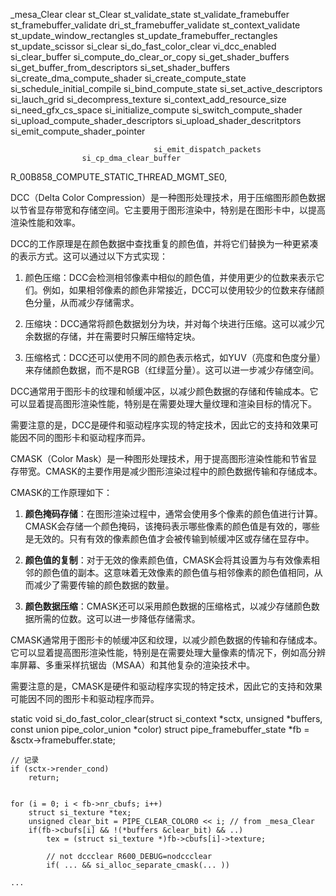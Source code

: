 
_mesa_Clear
    clear
        st_Clear
            st_validate_state
                st_validate_framebuffer
                    st_framebuffer_validate
                        dri_st_framebuffer_validate
                    st_context_validate
                    st_update_window_rectangles 
                    st_update_framebuffer_rectangles
                    st_update_scissor
            si_clear
                si_do_fast_color_clear
                    vi_dcc_enabled
                    si_clear_buffer
                        si_compute_do_clear_or_copy
                            si_get_shader_buffers
                                si_get_buffer_from_descriptors
                                si_set_shader_buffers
                                si_create_dma_compute_shader
                                    si_create_compute_state
                                        si_schedule_initial_compile
                                si_bind_compute_state
                                    si_set_active_descriptors
                                si_lauch_grid
                                    si_decompress_texture
                                    si_context_add_resource_size
                                    si_need_gfx_cs_space
                                    si_initialize_compute
                                    si_switch_compute_shader
                                    si_upload_compute_shader_descriptors
                                        si_upload_shader_descritptors
                                    si_emit_compute_shader_pointer

                                    si_emit_dispatch_packets
                    si_cp_dma_clear_buffer
R_00B858_COMPUTE_STATIC_THREAD_MGMT_SE0,



DCC（Delta Color Compression）是一种图形处理技术，用于压缩图形颜色数据以节省显存带宽和存储空间。它主要用于图形渲染中，特别是在图形卡中，以提高渲染性能和效率。

DCC的工作原理是在颜色数据中查找重复的颜色值，并将它们替换为一种更紧凑的表示方式。这可以通过以下方式实现：

1. 颜色压缩：DCC会检测相邻像素中相似的颜色值，并使用更少的位数来表示它们。例如，如果相邻像素的颜色非常接近，DCC可以使用较少的位数来存储颜色分量，从而减少存储需求。

2. 压缩块：DCC通常将颜色数据划分为块，并对每个块进行压缩。这可以减少冗余数据的存储，并在需要时只解压缩特定块。

3. 压缩格式：DCC还可以使用不同的颜色表示格式，如YUV（亮度和色度分量）来存储颜色数据，而不是RGB（红绿蓝分量）。这可以进一步减少存储空间。

DCC通常用于图形卡的纹理和帧缓冲区，以减少颜色数据的存储和传输成本。它可以显着提高图形渲染性能，特别是在需要处理大量纹理和渲染目标的情况下。

需要注意的是，DCC是硬件和驱动程序实现的特定技术，因此它的支持和效果可能因不同的图形卡和驱动程序而异。

CMASK（Color Mask）是一种图形处理技术，用于提高图形渲染性能和节省显存带宽。CMASK的主要作用是减少图形渲染过程中的颜色数据传输和存储成本。

CMASK的工作原理如下：

1. **颜色掩码存储**：在图形渲染过程中，通常会使用多个像素的颜色值进行计算。CMASK会存储一个颜色掩码，该掩码表示哪些像素的颜色值是有效的，哪些是无效的。只有有效的像素颜色值才会被传输到帧缓冲区或存储在显存中。

2. **颜色值的复制**：对于无效的像素颜色值，CMASK会将其设置为与有效像素相邻的颜色值的副本。这意味着无效像素的颜色值与相邻像素的颜色值相同，从而减少了需要传输的颜色数据的数量。

3. **颜色数据压缩**：CMASK还可以采用颜色数据的压缩格式，以减少存储颜色数据所需的位数。这可以进一步降低存储需求。

CMASK通常用于图形卡的帧缓冲区和纹理，以减少颜色数据的传输和存储成本。它可以显着提高图形渲染性能，特别是在需要处理大量像素的情况下，例如高分辨率屏幕、多重采样抗锯齿（MSAA）和其他复杂的渲染技术中。

需要注意的是，CMASK是硬件和驱动程序实现的特定技术，因此它的支持和效果可能因不同的图形卡和驱动程序而异。

    


static void si_do_fast_color_clear(struct si_context *sctx,
				   unsigned *buffers,
				   const union pipe_color_union *color)
	struct pipe_framebuffer_state *fb = &sctx->framebuffer.state;
    
    // 记录
	if (sctx->render_cond)
		return;

    
	for (i = 0; i < fb->nr_cbufs; i++) 
		struct si_texture *tex;
		unsigned clear_bit = PIPE_CLEAR_COLOR0 << i; // from _mesa_Clear
        if(fb->cbufs[i] && !(*buffers &clear_bit) && ..)
		    tex = (struct si_texture *)fb->cbufs[i]->texture;
            
            // not dccclear R600_DEBUG=nodccclear
            if( ... && si_alloc_separate_cmask(... )) 

    ...
 
